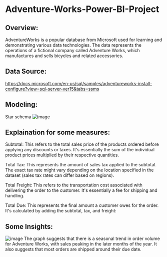 # Adventure-Works-Power-BI-Project
## Overview:
AdventureWorks is a popular database from Microsoft used for learning and demonstrating various data technologies. The data represents the operations of a fictional company called Adventure Works, which manufactures and sells bicycles and related accessories.

## Data Source: 
https://docs.microsoft.com/en-us/sql/samples/adventureworks-install-configure?view=sql-server-ver15&tabs=ssms

## Modeling:
Star schema 
![image](https://github.com/nohamhmd/Adventure-Works-Power-BI-Project/assets/156810723/20356c31-bf33-4704-9212-18af9da435f7)

## Explaination for some measures:
Subtotal: This refers to the total sales price of the products ordered before applying any discounts or taxes. It's essentially the sum of the individual product prices multiplied by their respective quantities.

Total Tax: This represents the amount of sales tax applied to the subtotal. The exact tax rate might vary depending on the location specified in the dataset (sales tax rates can differ based on regions).

Total Freight: This refers to the transportation cost associated with delivering the order to the customer. It's essentially a fee for shipping and handling.

Total Due: This represents the final amount a customer owes for the order. It's calculated by adding the subtotal, tax, and freight:

## Some Insights:
![image](https://github.com/nohamhmd/Adventure-Works-Power-BI-Project/assets/156810723/7c9cea32-08a3-4373-87d7-75574675dc9a)
The graph suggests that there is a seasonal trend in order volume for Adventure Works, with sales peaking in the later months of the year. It also suggests that most orders are shipped around their due date.

